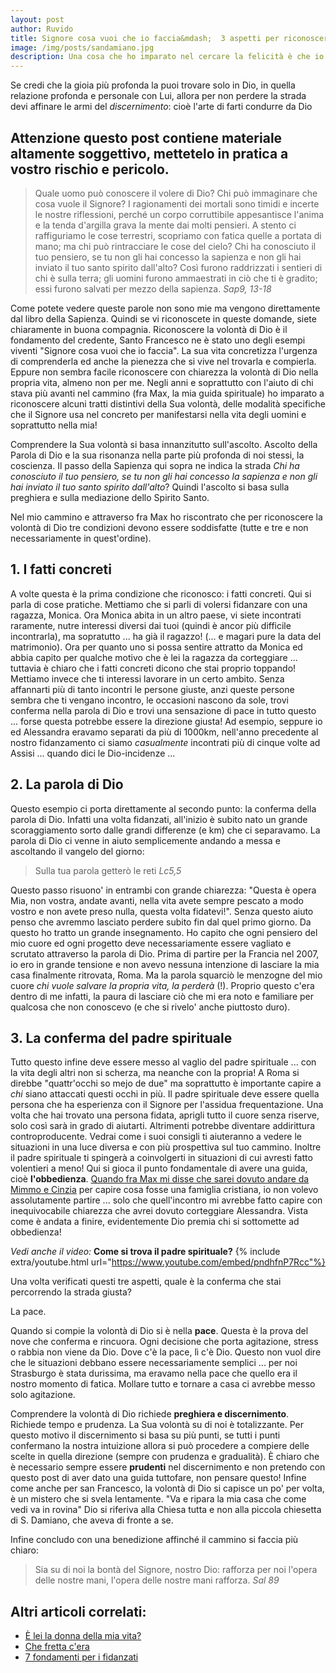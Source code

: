 ```yaml
---
layout: post
author: Ruvido
title: Signore cosa vuoi che io faccia&mdash;  3 aspetti per riconoscere la volontà di Dio
image: /img/posts/sandamiano.jpg
description: Una cosa che ho imparato nel cercare la felicità è che io non ho la più pallida idea di cosa mi renda veramente felice. Ma la verità è che c'è un bene profondo per me, una bellezza profonda per me, un'esperienza così ampia e meravigliosa che il più alto dei miei desideri impallidisce a confronto 😅
---
```


Se credi che la gioia più profonda la puoi trovare solo in Dio, in quella relazione profonda e personale con Lui, allora per non perdere la strada devi affinare le armi del *discernimento*: cioè l'arte di farti condurre da Dio

## Attenzione questo post contiene materiale altamente soggettivo, mettetelo in pratica a vostro rischio e pericolo.

> Quale uomo può conoscere il volere di Dio? Chi può immaginare che cosa vuole il Signore? I ragionamenti dei mortali sono timidi e incerte le nostre riflessioni, perché un corpo corruttibile appesantisce l'anima e la tenda d'argilla grava la mente dai molti pensieri. A stento ci raffiguriamo le cose terrestri, scopriamo con fatica quelle a portata di mano; ma chi può rintracciare le cose del cielo? Chi ha conosciuto il tuo pensiero, se tu non gli hai concesso la sapienza e non gli hai inviato il tuo santo spirito dall'alto? Così furono raddrizzati i sentieri di chi è sulla terra; gli uomini furono ammaestrati in ciò che ti è gradito; essi furono salvati per mezzo della sapienza. <cite>Sap9, 13-18</cite>

Come potete vedere queste parole non sono mie ma vengono direttamente dal libro della Sapienza. Quindi se vi riconoscete in queste domande, siete chiaramente in buona compagnia. Riconoscere la volontà di Dio è il fondamento del credente, Santo Francesco ne è stato uno degli esempi viventi "Signore cosa vuoi che io faccia". La sua vita concretizza l'urgenza di comprenderla ed anche la pienezza che si vive nel trovarla e compierla. Eppure non sembra facile riconoscere con chiarezza la volontà di Dio nella propria vita, almeno non per me. Negli anni e soprattutto con l'aiuto di chi stava più avanti nel cammino (fra Max, la mia guida spirituale) ho imparato a riconoscere alcuni tratti distintivi della Sua volontà, delle modalità specifiche che il Signore usa nel concreto per manifestarsi nella vita degli uomini e soprattutto nella mia!

Comprendere la Sua volontà si basa innanzitutto sull'ascolto. Ascolto della Parola di Dio e la sua risonanza nella parte più profonda di noi stessi, la coscienza.  Il passo della Sapienza  qui sopra ne indica la strada *Chi ha conosciuto il tuo pensiero, se tu non gli hai concesso la sapienza e non gli hai inviato il tuo santo spirito dall'alto*? Quindi l'ascolto si basa sulla preghiera e sulla mediazione dello Spirito Santo.

Nel mio cammino e attraverso fra Max ho riscontrato che per riconoscere la volontà di Dio tre condizioni devono essere soddisfatte (tutte e tre e non necessariamente in quest'ordine).

## 1. I fatti concreti

A volte questa è la prima condizione che riconosco: i fatti concreti. Qui si parla di cose pratiche. Mettiamo che si parli di volersi fidanzare con una ragazza, Monica. Ora Monica abita in un altro paese, vi siete incontrati raramente, nutre interessi diversi dai tuoi (quindi è ancor più difficile incontrarla), ma sopratutto ... ha già il ragazzo! (... e magari pure la data del matrimonio). Ora per quanto uno si possa sentire attratto da Monica ed abbia capito per qualche motivo che è lei la ragazza da corteggiare ... tuttavia è chiaro che i fatti concreti dicono che stai proprio toppando! Mettiamo invece che ti interessi lavorare in un certo ambito. Senza affannarti più di tanto incontri le persone giuste, anzi queste persone sembra che ti vengano incontro, le occasioni nascono da sole, trovi conferma nella parola di Dio e trovi una sensazione di pace in tutto questo ... forse questa potrebbe essere la direzione giusta! Ad esempio, seppure io ed Alessandra eravamo separati da più di 1000km, nell'anno precedente al nostro fidanzamento ci siamo *casualmente* incontrati più di cinque volte ad Assisi ... quando dici le Dio-incidenze ...

## 2. La parola di Dio

Questo esempio ci porta direttamente al secondo punto: la conferma della parola di Dio. Infatti una volta fidanzati, all'inizio è subito nato un grande scoraggiamento sorto dalle grandi differenze (e km) che ci separavamo. La parola di Dio ci venne in aiuto semplicemente andando a messa e ascoltando il vangelo del giorno: 

> Sulla tua parola getterò le reti <cite>Lc5,5</cite>

Questo passo risuono' in entrambi con grande chiarezza: "Questa è opera Mia, non vostra, andate avanti, nella vita avete sempre pescato a modo vostro e non avete preso nulla, questa volta fidatevi!". Senza questo aiuto penso che avremmo lasciato perdere subito fin dal quel primo giorno. Da questo ho tratto un grande insegnamento. Ho capito che ogni pensiero del mio cuore ed ogni progetto deve necessariamente essere vagliato e scrutato attraverso la parola di Dio. Prima di partire per la Francia nel 2007, io ero in grande tensione e non avevo nessuna intenzione di lasciare la mia casa finalmente ritrovata, Roma. Ma la parola squarciò le menzogne del mio cuore *chi vuole salvare la propria vita, la perderà* (!). Proprio questo c'era dentro di me infatti, la paura di lasciare ciò che mi era noto e familiare per qualcosa che non conoscevo (e che si rivelo' anche piuttosto duro).

## 3. La conferma del padre spirituale    

Tutto questo infine deve essere messo al vaglio del padre spirituale ... con la vita degli altri non si scherza, ma neanche con la propria! A Roma si direbbe "quattr'occhi so mejo de due" ma soprattutto è importante capire a *chi* siano attaccati questi occhi in più. Il padre spirituale deve essere quella persona che ha esperienza con il Signore per l'assidua frequentazione. Una volta che hai trovato una persona fidata, aprigli tutto il cuore senza riserve, solo così sarà in grado di aiutarti. Altrimenti potrebbe diventare addirittura controproducente. Vedrai come i suoi consigli ti aiuteranno a vedere le situazioni in una luce diversa e con più prospettiva sul tuo cammino. Inoltre il padre spirituale ti spingerà a coinvolgerti in situazioni di cui avresti fatto volentieri a meno! Qui si gioca il punto fondamentale di avere una guida, cioè **l'obbedienza**. [Quando fra Max mi disse che sarei dovuto andare da Mimmo e Cinzia](http://5p2p.it/2013/04/20/la-donna-della-mia-vita.html) per capire cosa fosse una famiglia cristiana, io non volevo assolutamente partire ... solo che quell'incontro mi avrebbe fatto capire con inequivocabile chiarezza che avrei dovuto corteggiare Alessandra. Vista come è andata a finire, evidentemente Dio premia chi si sottomette ad obbedienza!

_Vedi anche il video:_ **Come si trova il padre spirituale?**
{% include extra/youtube.html url="https://www.youtube.com/embed/pndhfnP7Rcc"%}

Una volta verificati questi tre aspetti, quale è la conferma che stai percorrendo la strada giusta?

La pace.

Quando si compie la volontà di Dio si è nella **pace**. Questa è la prova del nove che conferma e rincuora. Ogni decisione che porta agitazione, stress o rabbia non viene da Dio. Dove c'è la pace, lì c'è Dio. Questo non vuol dire che le situazioni debbano essere necessariamente semplici ... per noi Strasburgo è stata durissima, ma eravamo nella pace che quello era il nostro momento di fatica. Mollare tutto e tornare a casa ci avrebbe messo solo agitazione.

Comprendere la volontà di Dio richiede **preghiera e discernimento**. Richiede tempo e prudenza. La Sua volontà su di noi è totalizzante. Per questo motivo il discernimento si basa su più punti, se tutti i punti confermano la nostra intuizione allora si  può procedere a compiere delle scelte in quella direzione (sempre con prudenza e gradualità). È chiaro che è necessario sempre essere **prudenti** nel discernimento e non pretendo con questo post di aver dato una guida tuttofare, non pensare questo! Infine come anche per san Francesco, la volontà di Dio si capisce un po' per volta, è un mistero che si svela lentamente. "Va e ripara la mia casa che come vedi va in rovina" Dio si riferiva alla Chiesa tutta e non alla piccola chiesetta di S. Damiano, che aveva di fronte a se.

Infine concludo con una benedizione affinché il cammino si faccia più chiaro:

> Sia su di noi la bontà del Signore, nostro Dio:  rafforza per noi l'opera delle nostre mani, l'opera delle nostre mani rafforza. <cite>Sal 89</cite>


## Altri articoli correlati:

- [È lei la donna della mia vita?](http://5p2p.it/2013/04/20/la-donna-della-mia-vita.html)
- [Che fretta c'era](http://5p2p.it/2013/04/15/che-fretta.html)
- [7 fondamenti per i fidanzati](http://5p2p.it/2013/11/08/sette-pilastri.html)